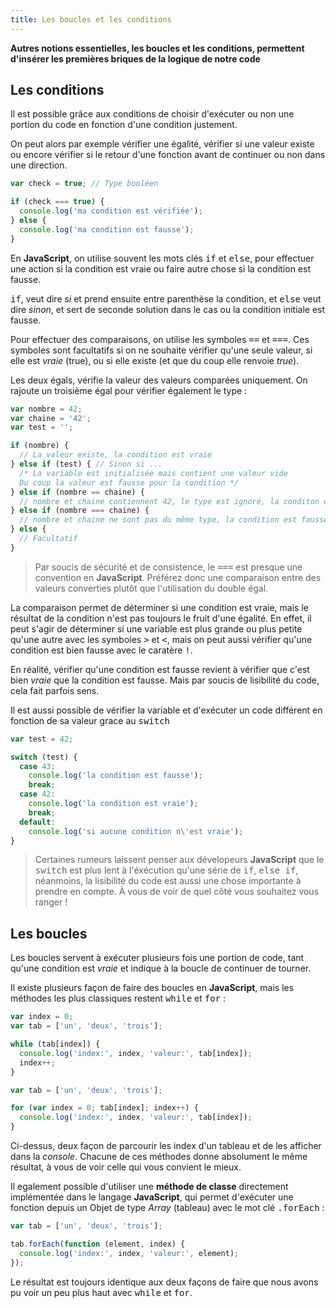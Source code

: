 ```yaml
---
title: Les boucles et les conditions
---
```


**Autres notions essentielles, les boucles et les conditions, permettent d'insérer les premières briques de la logique de notre code**

## Les conditions

Il est possible grâce aux conditions de choisir d'exécuter ou non une portion du code en fonction d'une condition justement.

On peut alors par exemple vérifier une égalité, vérifier si une valeur existe ou encore vérifier si le retour d'une fonction avant de continuer ou non dans une direction.

``` js
var check = true; // Type booléen

if (check === true) {
  console.log('ma condition est vérifiée');
} else {
  console.log('ma condition est fausse');
}
```

En **JavaScript**, on utilise souvent les mots clés <kbd>if</kbd> et <kbd>else</kbd>, pour effectuer une action si la condition est vraie ou faire autre chose si la condition est fausse.

<kbd>if</kbd>, veut dire *si* et prend ensuite entre parenthèse la condition, et <kbd>else</kbd> veut dire *sinon*, et sert de seconde solution dans le cas ou la condition initiale est fausse.

Pour effectuer des comparaisons, on utilise les symboles <kbd>==</kbd> et <kbd>===</kbd>. Ces symboles sont facultatifs si on ne souhaite vérifier qu'une seule valeur, si elle est *vraie* (true), ou si elle existe (et que du coup elle renvoie *true*).

Les deux égals, vérifie la valeur des valeurs comparées uniquement. On rajoute un troisième égal pour vérifier également le type :

``` js
var nombre = 42;
var chaine = '42';
var test = '';

if (nombre) {
  // La valeur existe, la condition est vraie
} else if (test) { // Sinon si ...
  /* La variable est initialisée mais contient une valeur vide
  Du coup la valeur est fausse pour la condition */
} else if (nombre == chaine) {
  // nombre et chaine contiennent 42, le type est ignoré, la conditon est vraie
} else if (nombre === chaine) {
  // nombre et chaine ne sont pas du même type, la condition est fausse
} else {
  // Facultatif
}
```
> Par soucis de sécurité et de consistence, le <kbd>===</kbd> est presque une convention en **JavaScript**. Préférez donc une comparaison entre des valeurs converties plutôt que l'utilisation du double égal.

La comparaison  permet de déterminer si une condition est vraie, mais le résultat de la condition n'est pas toujours le fruit d'une égalité. En effet, il peut s'agir de déterminer si une variable est plus grande ou plus petite qu'une autre avec les symboles <kbd>></kbd> et <kbd><</kbd>, mais on peut aussi vérifier qu'une condition est bien fausse avec le caratère <kbd>!</kbd>.

En réalité, vérifier qu'une condition est fausse revient à vérifier que c'est bien *vraie* que la condition est fausse. Mais par soucis de lisibilité du code, cela fait parfois sens.

Il est aussi possible de vérifier la variable et d'exécuter un code différent en fonction de sa valeur grace au <kbd>switch</kbd>

``` js
var test = 42;

switch (test) {
  case 43:
    console.log('la condition est fausse');
    break;
  case 42:
    console.log('la condition est vraie');
    break;
  default:
    console.log('si aucune condition n\'est vraie');
}
```
> Certaines rumeurs laissent penser aux dévelopeurs **JavaScript** que le <kbd>switch</kbd> est plus lent à l'éxécution qu'une série de <kbd>if</kbd>, <kbd>else if</kbd>, néanmoins, la lisibilité du code est aussi une chose importante à prendre en compte. À vous de voir de quel côté vous souhaitez vous ranger !

## Les boucles

Les boucles servent à exécuter plusieurs fois une portion de code, tant qu'une condition est *vraie* et indique à la boucle de continuer de tourner.


Il existe plusieurs façon de faire des boucles en **JavaScript**, mais les méthodes les plus classiques restent <kbd>while</kbd> et <kbd>for</kbd> :

``` js
var index = 0;
var tab = ['un', 'deux', 'trois'];

while (tab[index]) {
  console.log('index:', index, 'valeur:', tab[index]);
  index++;
}
```

``` js
var tab = ['un', 'deux', 'trois'];

for (var index = 0; tab[index]; index++) {
  console.log('index:', index, 'valeur:', tab[index]);
}
```

Ci-dessus, deux façon de parcourir les index d'un tableau et de les afficher dans la *console*. Chacune de ces méthodes donne absolument le même résultat, à vous de voir celle qui vous convient le mieux.

Il egalement possible d'utiliser une **méthode de classe** directement implémentée dans le langage **JavaScript**, qui permet d'exécuter une fonction depuis un Objet de type *Array* (tableau) avec le mot clé <kbd>.forEach</kbd> :

``` js
var tab = ['un', 'deux', 'trois'];

tab.forEach(function (element, index) {
  console.log('index:', index, 'valeur:', element);
});
```

Le résultat est toujours identique aux deux façons de faire que nous avons pu voir un peu plus haut avec <kbd>while</kbd> et <kbd>for</kbd>.
